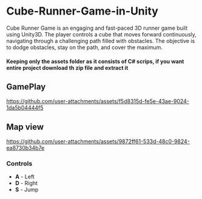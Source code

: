 # Cube-Runner-Game-in-Unity
Cube Runner Game is an engaging and fast-paced 3D runner game built using Unity3D. The player controls a cube that moves forward continuously, navigating through a challenging path filled with obstacles. The objective is to dodge obstacles, stay on the path, and cover the maximum.
#### Keeping only the assets folder as it consists of C# scrips, if you want entire project download th zip file and extract it

## GamePlay
https://github.com/user-attachments/assets/f5d8315d-fe5e-43ae-9024-1da5b04444f5

## Map view
https://github.com/user-attachments/assets/9872ff61-533d-48c0-9824-ea8730b34b7e

### Controls
- **A** - Left
- **D** - Right
- **S** - Jump
